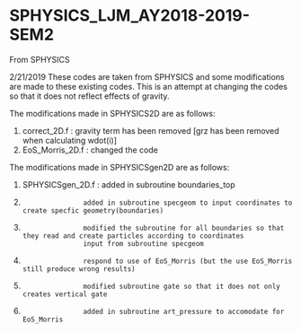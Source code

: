 # SPHYSICS_LJM_AY2018-2019-SEM2
From SPHYSICS

2/21/2019
These codes are taken from SPHYSICS and some modifications are made to these existing codes. This is an attempt at changing the
codes so that it does not reflect effects of gravity.

The modifications made in SPHYSICS2D are as follows:
1. correct_2D.f : gravity term has been removed [grz has been removed when calculating wdot(i)]
2. EoS_Morris_2D.f : changed the code

The modifications made in SPHYSICSgen2D are as follows:
1. SPHYSICSgen_2D.f : added in subroutine boundaries_top
2.                    added in subroutine specgeom to input coordinates to create specfic geometry(boundaries)
3.                    modified the subroutine for all boundaries so that they read and create particles according to coordinates
                      input from subroutine specgeom
4.                    respond to use of EoS_Morris (but the use EoS_Morris still produce wrong results)
5.                    modified subroutine gate so that it does not only creates vertical gate
6.                    added in subroutine art_pressure to accomodate for EoS_Morris
